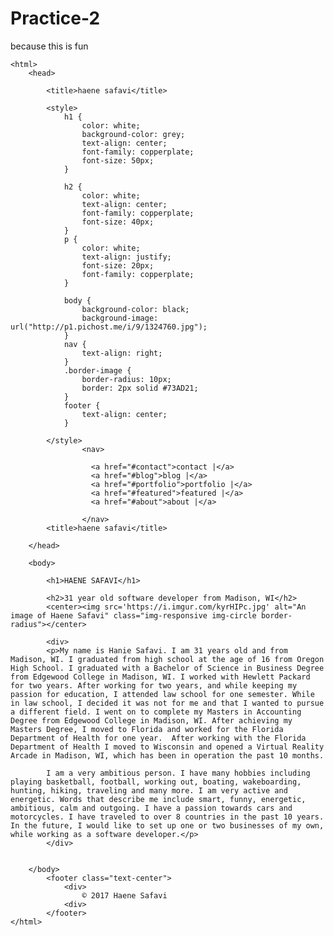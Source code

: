 # Practice-2
because this is fun
<!DOCTYPE html>
	<html>
		<head>
			
			<title>haene safavi</title>

			<style>
				h1 {
					color: white; 
					background-color: grey; 
					text-align: center;
					font-family: copperplate;
					font-size: 50px;
				}

				h2 {
					color: white;
					text-align: center;
					font-family: copperplate;
					font-size: 40px;
				}
				p {
					color: white;
					text-align: justify;
					font-size: 20px;
					font-family: copperplate;
				}

				body {
					background-color: black; 
					background-image: url("http://p1.pichost.me/i/9/1324760.jpg");
				}
				nav {
					text-align: right;
				}
				.border-image {
					border-radius: 10px;
					border: 2px solid #73AD21;					
				}
				footer {
					text-align: center;
				}

			</style>
					<nav>        
	  			 
				      <a href="#contact">contact |</a>
				      <a href="#blog">blog |</a>
				      <a href="#portfolio">portfolio |</a>
				      <a href="#featured">featured |</a>
				      <a href="#about">about |</a>
				
					</nav>
			<title>haene safavi</title>

		</head>

		<body>

			<h1>HAENE SAFAVI</h1>

			<h2>31 year old software developer from Madison, WI</h2>
			<center><img src='https://i.imgur.com/kyrHIPc.jpg' alt="An image of Haene Safavi" class="img-responsive img-circle border-radius"></center>

			<div>
			<p>My name is Hanie Safavi. I am 31 years old and from Madison, WI. I graduated from high school at the age of 16 from Oregon High School. I graduated with a Bachelor of Science in Business Degree from Edgewood College in Madison, WI. I worked with Hewlett Packard for two years. After working for two years, and while keeping my passion for education, I attended law school for one semester. While in law school, I decided it was not for me and that I wanted to pursue a different field. I went on to complete my Masters in Accounting Degree from Edgewood College in Madison, WI. After achieving my Masters Degree, I moved to Florida and worked for the Florida Department of Health for one year.  After working with the Florida Department of Health I moved to Wisconsin and opened a Virtual Reality Arcade in Madison, WI, which has been in operation the past 10 months. 

			I am a very ambitious person. I have many hobbies including playing basketball, football, working out, boating, wakeboarding, hunting, hiking, traveling and many more. I am very active and energetic. Words that describe me include smart, funny, energetic, ambitious, calm and outgoing. I have a passion towards cars and motorcycles. I have traveled to over 8 countries in the past 10 years. In the future, I would like to set up one or two businesses of my own, while working as a software developer.</p>
			</div>	


		</body>
			<footer class="text-center">
				<div>
	     			© 2017 Haene Safavi
	          	<div>
          	</footer>
	</html>
